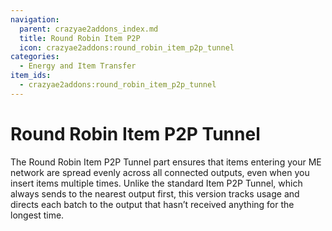 ```yaml
---
navigation:
  parent: crazyae2addons_index.md
  title: Round Robin Item P2P
  icon: crazyae2addons:round_robin_item_p2p_tunnel
categories:
  - Energy and Item Transfer
item_ids:
  - crazyae2addons:round_robin_item_p2p_tunnel
---
```


# Round Robin Item P2P Tunnel

<BlockImage id="crazyae2addons:round_robin_item_p2p_tunnel" scale="4"></BlockImage>

The Round Robin Item P2P Tunnel part ensures that items entering your ME network are spread evenly across all connected outputs, even when you insert items multiple times. Unlike the standard Item P2P Tunnel, which always sends to the nearest output first, this version tracks usage and directs each batch to the output that hasn’t received anything for the longest time.
